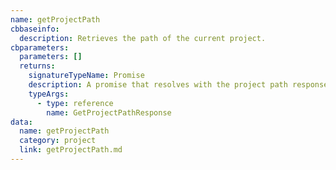 ```yaml
---
name: getProjectPath
cbbaseinfo:
  description: Retrieves the path of the current project.
cbparameters:
  parameters: []
  returns:
    signatureTypeName: Promise
    description: A promise that resolves with the project path response.
    typeArgs:
      - type: reference
        name: GetProjectPathResponse
data:
  name: getProjectPath
  category: project
  link: getProjectPath.md
---
```

<CBBaseInfo/> 
 <CBParameters/>
